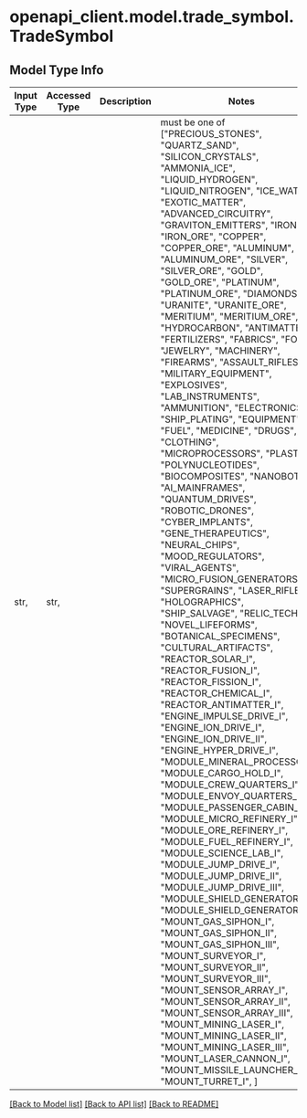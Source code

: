 # openapi_client.model.trade_symbol.TradeSymbol

## Model Type Info
Input Type | Accessed Type | Description | Notes
------------ | ------------- | ------------- | -------------
str,  | str,  |  | must be one of ["PRECIOUS_STONES", "QUARTZ_SAND", "SILICON_CRYSTALS", "AMMONIA_ICE", "LIQUID_HYDROGEN", "LIQUID_NITROGEN", "ICE_WATER", "EXOTIC_MATTER", "ADVANCED_CIRCUITRY", "GRAVITON_EMITTERS", "IRON", "IRON_ORE", "COPPER", "COPPER_ORE", "ALUMINUM", "ALUMINUM_ORE", "SILVER", "SILVER_ORE", "GOLD", "GOLD_ORE", "PLATINUM", "PLATINUM_ORE", "DIAMONDS", "URANITE", "URANITE_ORE", "MERITIUM", "MERITIUM_ORE", "HYDROCARBON", "ANTIMATTER", "FERTILIZERS", "FABRICS", "FOOD", "JEWELRY", "MACHINERY", "FIREARMS", "ASSAULT_RIFLES", "MILITARY_EQUIPMENT", "EXPLOSIVES", "LAB_INSTRUMENTS", "AMMUNITION", "ELECTRONICS", "SHIP_PLATING", "EQUIPMENT", "FUEL", "MEDICINE", "DRUGS", "CLOTHING", "MICROPROCESSORS", "PLASTICS", "POLYNUCLEOTIDES", "BIOCOMPOSITES", "NANOBOTS", "AI_MAINFRAMES", "QUANTUM_DRIVES", "ROBOTIC_DRONES", "CYBER_IMPLANTS", "GENE_THERAPEUTICS", "NEURAL_CHIPS", "MOOD_REGULATORS", "VIRAL_AGENTS", "MICRO_FUSION_GENERATORS", "SUPERGRAINS", "LASER_RIFLES", "HOLOGRAPHICS", "SHIP_SALVAGE", "RELIC_TECH", "NOVEL_LIFEFORMS", "BOTANICAL_SPECIMENS", "CULTURAL_ARTIFACTS", "REACTOR_SOLAR_I", "REACTOR_FUSION_I", "REACTOR_FISSION_I", "REACTOR_CHEMICAL_I", "REACTOR_ANTIMATTER_I", "ENGINE_IMPULSE_DRIVE_I", "ENGINE_ION_DRIVE_I", "ENGINE_ION_DRIVE_II", "ENGINE_HYPER_DRIVE_I", "MODULE_MINERAL_PROCESSOR_I", "MODULE_CARGO_HOLD_I", "MODULE_CREW_QUARTERS_I", "MODULE_ENVOY_QUARTERS_I", "MODULE_PASSENGER_CABIN_I", "MODULE_MICRO_REFINERY_I", "MODULE_ORE_REFINERY_I", "MODULE_FUEL_REFINERY_I", "MODULE_SCIENCE_LAB_I", "MODULE_JUMP_DRIVE_I", "MODULE_JUMP_DRIVE_II", "MODULE_JUMP_DRIVE_III", "MODULE_SHIELD_GENERATOR_I", "MODULE_SHIELD_GENERATOR_II", "MOUNT_GAS_SIPHON_I", "MOUNT_GAS_SIPHON_II", "MOUNT_GAS_SIPHON_III", "MOUNT_SURVEYOR_I", "MOUNT_SURVEYOR_II", "MOUNT_SURVEYOR_III", "MOUNT_SENSOR_ARRAY_I", "MOUNT_SENSOR_ARRAY_II", "MOUNT_SENSOR_ARRAY_III", "MOUNT_MINING_LASER_I", "MOUNT_MINING_LASER_II", "MOUNT_MINING_LASER_III", "MOUNT_LASER_CANNON_I", "MOUNT_MISSILE_LAUNCHER_I", "MOUNT_TURRET_I", ] 

[[Back to Model list]](../../README.md#documentation-for-models) [[Back to API list]](../../README.md#documentation-for-api-endpoints) [[Back to README]](../../README.md)

